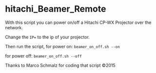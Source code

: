 # hitachi_Beamer_Remote
With this script you can power on/off a Hitachi CP-WX Projector over the network.


Change the `IP=` to the ip of your projector.

Then run the script, 
for power on:
`beamer_on_off.sh --on`

for power off:
`beamer_on_off.sh --off`








Thanks to Marco Schmalz for coding that script
©2015
